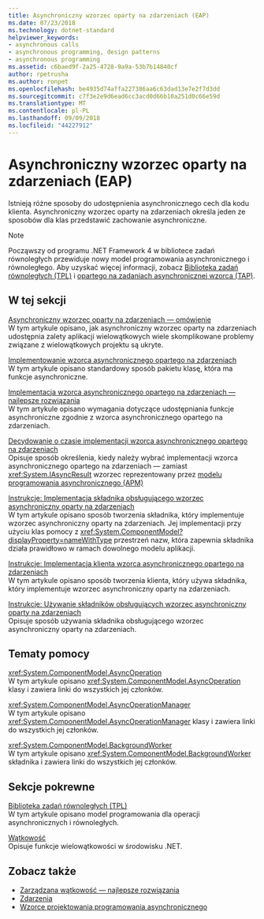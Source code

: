 ```yaml
---
title: Asynchroniczny wzorzec oparty na zdarzeniach (EAP)
ms.date: 07/23/2018
ms.technology: dotnet-standard
helpviewer_keywords:
- asynchronous calls
- asynchronous programming, design patterns
- asynchronous programming
ms.assetid: c6baed9f-2a25-4728-9a9a-53b7b14840cf
author: rpetrusha
ms.author: ronpet
ms.openlocfilehash: be4935d74affa227386aa6c63dad13e7e2f7d3dd
ms.sourcegitcommit: c7f3e2e9d6ead6cc3acd0d66b10a251d0c66e59d
ms.translationtype: MT
ms.contentlocale: pl-PL
ms.lasthandoff: 09/09/2018
ms.locfileid: "44227912"
---
```

# <a name="event-based-asynchronous-pattern-eap"></a>Asynchroniczny wzorzec oparty na zdarzeniach (EAP)

Istnieją różne sposoby do udostępnienia asynchronicznego cech dla kodu klienta. Asynchroniczny wzorzec oparty na zdarzeniach określa jeden ze sposobów dla klas przedstawić zachowanie asynchroniczne.  
  
> [!NOTE]
> Począwszy od programu .NET Framework 4 w bibliotece zadań równoległych przewiduje nowy model programowania asynchronicznego i równoległego. Aby uzyskać więcej informacji, zobacz [Biblioteka zadań równoległych (TPL)](../parallel-programming/task-parallel-library-tpl.md) i [opartego na zadaniach asynchronicznej wzorca (TAP)](task-based-asynchronous-pattern-tap.md).
  
## <a name="in-this-section"></a>W tej sekcji

 [Asynchroniczny wzorzec oparty na zdarzeniach — omówienie](event-based-asynchronous-pattern-overview.md)  
 W tym artykule opisano, jak asynchroniczny wzorzec oparty na zdarzeniach udostępnia zalety aplikacji wielowątkowych wiele skomplikowane problemy związane z wielowątkowych projektu są ukryte.  
  
 [Implementowanie wzorca asynchronicznego opartego na zdarzeniach](implementing-the-event-based-asynchronous-pattern.md)  
 W tym artykule opisano standardowy sposób pakietu klasę, która ma funkcje asynchroniczne.  
  
 [Implementacja wzorca asynchronicznego opartego na zdarzeniach — najlepsze rozwiązania](best-practices-for-implementing-the-event-based-asynchronous-pattern.md)  
 W tym artykule opisano wymagania dotyczące udostępniania funkcje asynchroniczne zgodnie z wzorca asynchronicznego opartego na zdarzeniach.  
  
 [Decydowanie o czasie implementacji wzorca asynchronicznego opartego na zdarzeniach](deciding-when-to-implement-the-event-based-asynchronous-pattern.md)  
 Opisuje sposób określenia, kiedy należy wybrać implementacji wzorca asynchronicznego opartego na zdarzeniach — zamiast <xref:System.IAsyncResult> wzorzec reprezentowany przez [modelu programowania asynchronicznego (APM)](asynchronous-programming-model-apm.md)
  
 [Instrukcje: Implementacja składnika obsługującego wzorzec asynchroniczny oparty na zdarzeniach](component-that-supports-the-event-based-asynchronous-pattern.md)  
 W tym artykule opisano sposób tworzenia składnika, który implementuje wzorzec asynchroniczny oparty na zdarzeniach. Jej implementacji przy użyciu klas pomocy z <xref:System.ComponentModel?displayProperty=nameWithType> przestrzeń nazw, która zapewnia składnika działa prawidłowo w ramach dowolnego modelu aplikacji.  

 [Instrukcje: Implementacja klienta wzorca asynchronicznego opartego na zdarzeniach](how-to-implement-a-client-of-the-event-based-asynchronous-pattern.md)  
 W tym artykule opisano sposób tworzenia klienta, który używa składnika, który implementuje wzorzec asynchroniczny oparty na zdarzeniach.
  
 [Instrukcje: Używanie składników obsługujących wzorzec asynchroniczny oparty na zdarzeniach](how-to-use-components-that-support-the-event-based-asynchronous-pattern.md)  
 Opisuje sposób używania składnika obsługującego wzorzec asynchroniczny oparty na zdarzeniach.  
  
## <a name="reference"></a>Tematy pomocy

 <xref:System.ComponentModel.AsyncOperation>  
 W tym artykule opisano <xref:System.ComponentModel.AsyncOperation> klasy i zawiera linki do wszystkich jej członków.  
  
 <xref:System.ComponentModel.AsyncOperationManager>  
 W tym artykule opisano <xref:System.ComponentModel.AsyncOperationManager> klasy i zawiera linki do wszystkich jej członków.  
  
 <xref:System.ComponentModel.BackgroundWorker>  
 W tym artykule opisano <xref:System.ComponentModel.BackgroundWorker> składnika i zawiera linki do wszystkich jej członków.  
  
## <a name="related-sections"></a>Sekcje pokrewne

 [Biblioteka zadań równoległych (TPL)](../parallel-programming/task-parallel-library-tpl.md)  
 W tym artykule opisano model programowania dla operacji asynchronicznych i równoległych.  
  
 [Wątkowość](../../../docs/standard/threading/index.md)  
 Opisuje funkcje wielowątkowości w środowisku .NET.  
  
## <a name="see-also"></a>Zobacz także

- [Zarządzana wątkowość — najlepsze rozwiązania](../threading/managed-threading-best-practices.md)  
- [Zdarzenia](../events/index.md)  
- [Wzorce projektowania programowania asynchronicznego](index.md)
